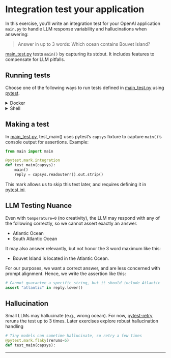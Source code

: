 # Integration test your application

In this exercise, you’ll write an integration test for your OpenAI application
`main.py` to handle LLM response variability and hallucinations when answering:
> Answer in up to 3 words: Which ocean contains Bouvet Island?

[main_test.py](main_test.py) tests `main()` by capturing its stdout. It
includes features to compensate for LLM pitfalls.

## Running tests

Choose one of the following ways to run tests defined in
[main_test.py](main_test.py) using [pytest][pytest].

<details>
<summary>Docker</summary>

```bash
docker compose run --build --rm test
```

</details>

<details>
<summary>Shell</summary>

First, install the same packages as the [previous exercise][prev], except in
this case we don't need the `dotenv` CLI, since we are using it as a library.
```bash
pip install -r requirements.txt
```

Then, install [pytest][pytest] and [pytest-retry][pytest-retry], which we've
added to [requirements-dev.txt](requirements-dev.txt).
```bash
pip install -r requirements-dev.txt
```

Finally, run `pytest`
```bash
pytest
# or to opt-out of OpenTelemetry
OTEL_SDK_DISABLED=true pytest
```

</details>

## Making a test

In [main_test.py](main_test.py), test_main() uses pytest’s `capsys` fixture to
capture `main()`’s console output for assertions. Example:
```python
from main import main

@pytest.mark.integration
def test_main(capsys):
    main()
    reply = capsys.readouterr().out.strip()
```

This mark allows us to skip this test later, and requires defining it in
[pytest.ini](pytest.ini).

## LLM Testing Nuance

Even with `temperature=0` (no creativity), the LLM may respond with any of the
following correctly, so we cannot assert exactly an answer.
* Atlantic Ocean
* South Atlantic Ocean

It may also answer relevantly, but not honor the 3 word maximum like this:
* Bouvet Island is located in the Atlantic Ocean.

For our purposes, we want a correct answer, and are less concerned with prompt
alignment. Hence, we write the assertion like this:

```python
# Cannot guarantee a specific string, but it should include Atlantic
assert "atlantic" in reply.lower()
```

## Hallucination

Small LLMs may hallucinate (e.g., wrong ocean). For now,
[pytest-retry][pytest-retry] reruns the test up to 3 times. Later exercises
explore robust hallucination handling

```python
# Tiny models can sometime hallucinate, so retry a few times
@pytest.mark.flaky(reruns=5)
def test_main(capsys):
```

---
[prev]: ../04-main
[pytest]: https://docs.pytest.org
[pytest-retry]: https://github.com/str0zzapreti/pytest-retry
